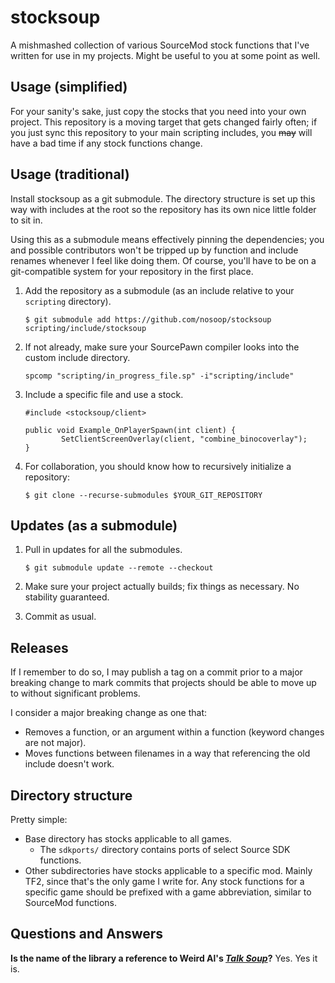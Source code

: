 # stocksoup
A mishmashed collection of various SourceMod stock functions that I've written for use in my projects.
Might be useful to you at some point as well.

## Usage (simplified)
For your sanity's sake, just copy the stocks that you need into your own project.
This repository is a moving target that gets changed fairly often; if you just sync this repository to your main scripting includes, you ~~may~~ will have a bad time if any stock functions change.

## Usage (traditional)
Install stocksoup as a git submodule.  The directory structure is set up this way with includes at the root so the repository has its own nice little folder to sit in.

Using this as a submodule means effectively pinning the dependencies; you and possible contributors won't be tripped up by function and include renames whenever I feel like doing them.
Of course, you'll have to be on a git-compatible system for your repository in the first place.

1.  Add the repository as a submodule (as an include relative to your `scripting` directory).

        $ git submodule add https://github.com/nosoop/stocksoup scripting/include/stocksoup

2.  If not already, make sure your SourcePawn compiler looks into the custom include directory.

        spcomp "scripting/in_progress_file.sp" -i"scripting/include"

3.  Include a specific file and use a stock.

        #include <stocksoup/client>
        
        public void Example_OnPlayerSpawn(int client) {
                SetClientScreenOverlay(client, "combine_binocoverlay");
        }

4.  For collaboration, you should know how to recursively initialize a repository:

        $ git clone --recurse-submodules $YOUR_GIT_REPOSITORY

## Updates (as a submodule)
1.  Pull in updates for all the submodules.

        $ git submodule update --remote --checkout

2.  Make sure your project actually builds; fix things as necessary.  No stability guaranteed.

3.  Commit as usual.

## Releases

If I remember to do so, I may publish a tag on a commit prior to a major breaking change to mark
commits that projects should be able to move up to without significant problems.

I consider a major breaking change as one that:

- Removes a function, or an argument within a function (keyword changes are not major).
- Moves functions between filenames in a way that referencing the old include doesn't work.

## Directory structure
Pretty simple:

- Base directory has stocks applicable to all games.
    - The `sdkports/` directory contains ports of select Source SDK functions.
- Other subdirectories have stocks applicable to a specific mod.  Mainly TF2, since that's the only game I write for.  Any stock functions for a specific game should be prefixed with a game abbreviation, similar to SourceMod functions.

## Questions and Answers

**Is the name of the library a reference to Weird Al's [*Talk Soup*][yt-talksoup]?**
Yes.  Yes it is.

[yt-talksoup]: https://youtu.be/BV6hGJLm92w
